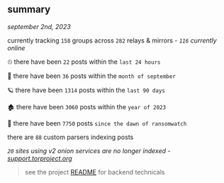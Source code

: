 
## summary
_september 2nd, 2023_

currently tracking `158` groups across `282` relays & mirrors - _`116` currently online_

⏲ there have been `22` posts within the `last 24 hours`

🦈 there have been `36` posts within the `month of september`

🪐 there have been `1314` posts within the `last 90 days`

🏚 there have been `3060` posts within the `year of 2023`

🦕 there have been `7750` posts `since the dawn of ransomwatch`

there are `88` custom parsers indexing posts

_`20` sites using v2 onion services are no longer indexed - [support.torproject.org](https://support.torproject.org/onionservices/v2-deprecation/)_

> see the project [README](https://github.com/joshhighet/ransomwatch#ransomwatch--) for backend technicals
